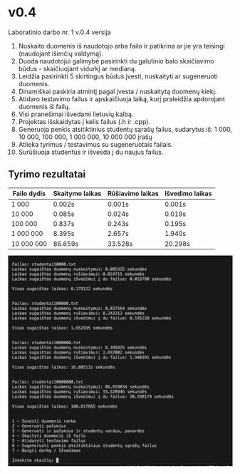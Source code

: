 # v0.4
Laboratinio darbo nr. 1 v.0.4 versija

1. Nuskaito duomenis iš naudotojo arba failo ir patikrina ar jie yra teisingi (naudojant išimčių valdymą). 
2. Duoda naudotojui galimybė pasirinkti du galutinio balo skaičiavimo būdus - skaičiuojant vidurkį ar medianą.
3. Leidžia pasirinkti 5 skirtingus būdus įvesti, nuskaityti ar sugeneruoti duomenis.
4. Dinamiškai paskiria atmintį pagal įvesta / nuskaitytą duomenų kiekį.
5. Atidaro testavimo failus ir apskaičiuoja laiką, kurį praleidžia apdorojant duomenis iš failų.
6. Visi pranešimai išvedami lietuvių kalbą.
7. Projektas išskaidytas į kelis failus (.h ir .cpp).
8. Generuoja penkis atsitiktinius studentų sąrašų failus, sudarytus iš: 1 000, 10 000, 100 000, 1 000 000, 10 000 000 įrašų
9. Atlieka tyrimus / testavimus su sugeneruotais failais.
10. Surūšiuoja studentus ir išvesda į du naujus failus.

## Tyrimo rezultatai

| Failo dydis | Skaitymo laikas  | Rūšiavimo laikas | Išvedimo laikas  |
|-------------|------------------|------------------|------------------|
| 1 000       | 0.002s           | 0.001s           | 0.001s           |
| 10 000      | 0.085s           | 0.024s           | 0.019s           |
| 100 000     | 0.837s           | 0.243s           | 0.195s           |
| 1 000 000   | 8.395s           | 2.657s           | 1.940s           |
| 10 000 000  | 86.659s          | 33.528s          | 20.298s          |

![Tyrimas](./image.png)